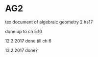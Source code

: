 # AG2
tex document of algebraic geometry 2 hs17

done up to ch 5.10

12.2.2017 done till ch 6

13.2.2017 done?
